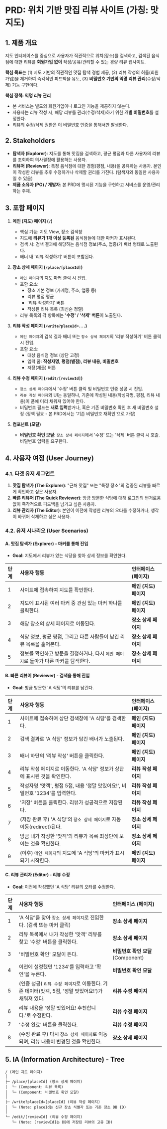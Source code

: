 # PRD: 위치 기반 맛집 리뷰 사이트 (가칭: 맛지도)

## 1\. 제품 개요

지도 인터페이스를 중심으로 사용자가 직관적으로 위치(장소)를 검색하고, 검색된 음식점에 대한 리뷰를 **회원가입 없이** 작성/공유/관리할 수 있는 경량 리뷰 웹사이트.

**핵심 목표**는 (1) 지도 기반의 직관적인 맛집 탐색 경험 제공, (2) 리뷰 작성의 허들(회원가입)을 제거하여 즉각적인 피드백을 유도, (3) **비밀번호 기반의 익명 리뷰 관리**(수정/삭제) 기능 구현이다.

**핵심 정책: 익명 리뷰 관리**

  - 본 서비스는 별도의 회원가입이나 로그인 기능을 제공하지 않는다.
  - 사용자는 리뷰 작성 시, 해당 리뷰를 관리(수정/삭제)하기 위한 **개별 비밀번호**를 설정한다.
  - 리뷰의 수정/삭제 권한은 이 비밀번호 인증을 통해서만 발생한다.

## 2\. Stakeholders

  - **탐색자 (Explorer)**: 지도를 통해 맛집을 검색하고, 평균 평점과 다른 사용자의 리뷰를 조회하여 의사결정에 활용하는 사용자.
  - **리뷰어 (Reviewer)**: 특정 음식점에 대한 경험(평점, 내용)을 공유하는 사용자. 본인이 작성한 리뷰를 추후 수정하거나 삭제할 권리를 가진다. (탐색자와 동일한 사용자일 수 있음)
  - **제품 소유자 (PO) / 개발자**: 본 PRD에 명시된 기능을 구현하고 서비스를 운영/관리하는 주체.

## 3\. 포함 페이지

1.  **메인 (지도) 페이지 (`/`)**

      * 핵심 기능: 지도 View, 장소 검색창
      * 지도에 **리뷰가 1개 이상 등록된** 음식점들에 대한 마커가 표시된다.
      * 검색 시: 검색 결과에 해당하는 음식점 정보(주소, 업종)가 **배너** 형태로 노출된다.
      * 배너 내 '리뷰 작성하기' 버튼이 포함된다.

2.  **장소 상세 페이지 (`/place/[placeId]`)**

      * `메인 페이지`의 지도 마커 클릭 시 진입.
      * 포함 요소:
          * 장소 기본 정보 (가게명, 주소, 업종 등)
          * 리뷰 평점 평균
          * '리뷰 작성하기' 버튼
          * 작성된 리뷰 목록 (최신순 정렬)
      * 리뷰 목록의 각 항목에는 **'수정' / '삭제' 버튼**이 노출된다.

3.  **리뷰 작성 페이지 (`/write?placeId=...`)**

      * `메인 페이지`의 검색 결과 배너 또는 `장소 상세 페이지`의 '리뷰 작성하기' 버튼 클릭 시 진입.
      * 포함 요소:
          * 대상 음식점 정보 (상단 고정)
          * 입력 폼: **작성자명, 평점(별점), 리뷰 내용, 비밀번호**
          * 저장(제출) 버튼

4.  **리뷰 수정 페이지 (`/edit/[reviewId]`)**

      * `장소 상세 페이지`에서 '수정' 버튼 클릭 및 비밀번호 인증 성공 시 진입.
      * `리뷰 작성 페이지`와 UI는 동일하나, 기존에 작성된 내용(작성자명, 평점, 리뷰 내용)이 폼에 미리 채워져 있어야 한다.
      * 비밀번호 필드는 **새로 입력**받거나, 혹은 기존 비밀번호 확인 후 새 비밀번호 설정 (정책 필요 - 본 PRD에서는 '기존 비밀번호 재확인'으로 가정)

5.  **컴포넌트 (모달)**

      * **비밀번호 확인 모달**: `장소 상세 페이지`에서 '수정' 또는 '삭제' 버튼 클릭 시 호출. 비밀번호 입력을 요구한다.

## 4\. 사용자 여정 (User Journey)

### 4.1. 타겟 유저 세그먼트

1.  **맛집 탐색가 (The Explorer)**: "근처 맛집" 또는 "특정 장소"의 검증된 리뷰를 빠르게 확인하고 싶은 사용자.
2.  **빠른 리뷰어 (The Quick Reviewer)**: 방금 방문한 식당에 대해 로그인의 번거로움 없이 즉각적으로 피드백을 남기고 싶은 사용자.
3.  **리뷰 관리자 (The Editor)**: 본인이 이전에 작성한 리뷰의 오타를 수정하거나, 생각이 바뀌어 삭제하고 싶은 사용자.

### 4.2. 유저 시나리오 (User Scenarios)

#### A. 맛집 탐색가 (Explorer) - 마커를 통해 진입

  * **Goal**: 지도에서 리뷰가 있는 식당을 찾아 상세 정보를 확인한다.

| 단계 | 사용자 행동 | 인터페이스 (페이지) |
| :--- | :--- | :--- |
| 1 | 사이트에 접속하여 지도를 확인한다. | **메인 (지도) 페이지** |
| 2 | 지도에 표시된 여러 마커 중 관심 있는 마커 하나를 클릭한다. | **메인 (지도) 페이지** |
| 3 | 해당 장소의 상세 페이지로 이동된다. | **장소 상세 페이지** |
| 4 | 식당 정보, 평균 평점, 그리고 다른 사람들이 남긴 리뷰 목록을 훑어본다. | **장소 상세 페이지** |
| 5 | 정보를 확인하고 방문을 결정하거나, 다시 `메인 페이지`로 돌아가 다른 마커를 탐색한다. | **장소 상세 페이지** |

#### B. 빠른 리뷰어 (Reviewer) - 검색을 통해 진입

  * **Goal**: 방금 방문한 'A 식당'의 리뷰를 남긴다.

| 단계 | 사용자 행동 | 인터페이스 (페이지) |
| :--- | :--- | :--- |
| 1 | 사이트에 접속하여 상단 검색창에 'A 식당'을 검색한다. | **메인 (지도) 페이지** |
| 2 | 검색 결과로 'A 식당' 정보가 담긴 배너가 노출된다. | **메인 (지도) 페이지** |
| 3 | 배너 하단의 '리뷰 작성' 버튼을 클릭한다. | **메인 (지도) 페이지** |
| 4 | 리뷰 작성 페이지로 이동한다. 'A 식당' 정보가 상단에 표시된 것을 확인한다. | **리뷰 작성 페이지** |
| 5 | 작성자명 '맛객', 평점 5점, 내용 '정말 맛있어요\!', 비밀번호 '1234'를 입력한다. | **리뷰 작성 페이지** |
| 6 | '저장' 버튼을 클릭한다. 리뷰가 성공적으로 저장된다. | **리뷰 작성 페이지** |
| 7 | (저장 완료 후) 'A 식당'의 `장소 상세 페이지`로 자동 이동(redirect)된다. | **장소 상세 페이지** |
| 8 | 방금 내가 작성한 '맛객'의 리뷰가 목록 최상단에 보이는 것을 확인한다. | **장소 상세 페이지** |
| 9 | (이후) `메인 페이지`의 지도에 'A 식당'의 마커가 표시되기 시작한다. | **메인 (지도) 페이지** |

#### C. 리뷰 관리자 (Editor) - 리뷰 수정

  * **Goal**: 이전에 작성했던 'A 식당' 리뷰의 오타를 수정한다.

| 단계 | 사용자 행동 | 인터페이스 (페이지) |
| :--- | :--- | :--- |
| 1 | 'A 식당'을 찾아 `장소 상세 페이지`로 진입한다. (검색 또는 마커 클릭) | **장소 상세 페이지** |
| 2 | 리뷰 목록에서 내가 작성한 '맛객' 리뷰를 찾고 '수정' 버튼을 클릭한다. | **장소 상세 페이지** |
| 3 | '비밀번호 확인' 모달이 뜬다. | **비밀번호 확인 모달** (Component) |
| 4 | 이전에 설정했던 '1234'를 입력하고 '확인'을 누른다. | **비밀번호 확인 모달** |
| 5 | (인증 성공) `리뷰 수정 페이지`로 이동한다. 기존 데이터(맛객, 5점, '정말 맛있어요\!')가 채워져 있다. | **리뷰 수정 페이지** |
| 6 | 리뷰 내용을 '정말 맛있어요\! 추천합니다.'로 수정한다. | **리뷰 수정 페이지** |
| 7 | '수정 완료' 버튼을 클릭한다. | **리뷰 수정 페이지** |
| 8 | (수정 완료 후) 다시 `장소 상세 페이지`로 이동되며, 리뷰 내용이 변경된 것을 확인한다. | **장소 상세 페이지** |

## 5\. IA (Information Architecture) - Tree

```
/ (메인 지도 페이지)
│
├─ /place/[placeId] (장소 상세 페이지)
│  └─ (Component: 리뷰 목록)
│  └─ (Component: 비밀번호 확인 모달)
│
├─ /write?placeId=[placeId] (리뷰 작성 페이지)
│  └─ (Note: placeId는 신규 장소 식별자 또는 기존 장소 DB ID)
│
└─ /edit/[reviewId] (리뷰 수정 페이지)
   └─ (Note: [reviewId]는 DB에 저장된 리뷰의 고유 ID)
```
